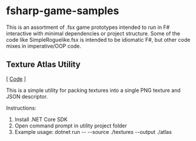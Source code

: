 # fsharp-game-samples

This is an assortment of .fsx game prototypes intended to run in F# interactive with minimal dependencies or project structure. Some of the code like SimpleRoguelike.fsx is intended to be idiomatic F#, but other code mixes in imperative/OOP code.

## Texture Atlas Utility

[ [Code](https://github.com/bcarruthers/fsharp-game-samples/tree/master/src/TextureAtlas) ]

This is a simple utility for packing textures into a single PNG texture and JSON descriptor. 

Instructions:

1. Install .NET Core SDK
2. Open command prompt in utility project folder
3. Example usage: dotnet run -- --source ./textures --output ./atlas